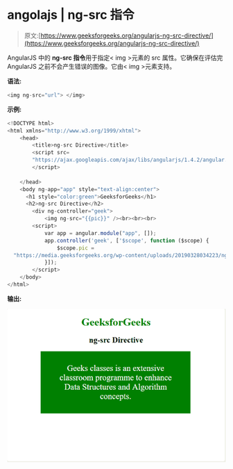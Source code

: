 # angolajs | ng-src 指令

> 原文:[https://www.geeksforgeeks.org/angularjs-ng-src-directive/](https://www.geeksforgeeks.org/angularjs-ng-src-directive/)

AngularJS 中的 **ng-src 指令**用于指定< img >元素的 src 属性。它确保在评估完 AngularJS 之前不会产生错误的图像。它由< img >元素支持。

**语法:**

```ts
<img ng-src="url"> </img> 

```

**示例:**

```ts
<!DOCTYPE html>
<html xmlns="http://www.w3.org/1999/xhtml">
    <head>
        <title>ng-src Directive</title>
        <script src=
        "https://ajax.googleapis.com/ajax/libs/angularjs/1.4.2/angular.min.js">
        </script>

    </head>
    <body ng-app="app" style="text-align:center">
      <h1 style="color:green">GeeksforGeeks</h1>
      <h2>ng-src Directive</h2>
        <div ng-controller="geek">
            <img ng-src="{{pic}}" /><br><br><br>
        <script>
            var app = angular.module("app", []);
            app.controller('geek', ['$scope', function ($scope) {
                $scope.pic = 
  "https://media.geeksforgeeks.org/wp-content/uploads/20190328034223/ngimg1.png";
            }]);
        </script>
    </body>
</html>
```

**输出:**

![](img/2454e3a186a48c48f4c94ca074caded5.png)